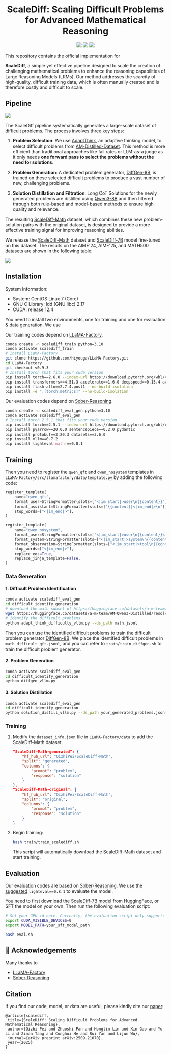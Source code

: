 <p align="center">
<h1 align="center">ScaleDiff: Scaling Difficult Problems for Advanced Mathematical Reasoning</h1>

<p align="center">
    <a href="https://arxiv.org/abs/2509.21070"><img src="https://img.shields.io/badge/📄-Paper-red"></a>
    <a href="https://github.com/QizhiPei/ScaleDiff/blob/main/LICENSE"><img src="https://img.shields.io/github/license/QizhiPei/ScaleDiff"></a>
    <a href="https://huggingface.co/collections/QizhiPei/scalediff-68a71cc18839c1cc1471187e"><img src="https://img.shields.io/badge/🤗 HuggingFace-Data & Models-green"></a>
</p>

This repository contains the official implementation for 

**ScaleDiff**, a simple yet effective pipeline designed to scale the creation of challenging mathematical problems to enhance the reasoning capabilities of Large Reasoning Models (LRMs). Our method addresses the scarcity of high-quality, difficult training data, which is often manually created and is therefore costly and difficult to scale.

## Pipeline

![](imgs/ScaleDiff.jpg)

The ScaleDiff pipeline systematically generates a large-scale dataset of difficult problems. The process involves three key steps:

1. **Problem Selection**: We use [AdaptThink](https://huggingface.co/THU-KEG/AdaptThink-7B-delta0.05), an adaptive thinking model, to select difficult problems from [AM-Distilled-Dataset](https://huggingface.co/datasets/a-m-team/AM-Qwen3-Distilled). This method is more efficient than traditional approaches like fail rates or LLM-as-a judge as it only needs **one forward pass to select the problems without the need for solutions**.

2. **Problem Generation**: A dedicated problem generator, [DiffGen-8B](https://huggingface.co/QizhiPei/DiffGen-8B), is trained on these selected difficult problems to produce a vast number of new, challenging problems.

3. **Solution Distillation and Filtration**: Long CoT Solutions for the newly generated problems are distilled using [Qwen3-8B](https://huggingface.co/Qwen/Qwen3-8B) and then filtered through both rule-based and model-based methods to ensure high quality and relevance.

The resulting [ScaleDiff-Math](https://huggingface.co/datasets/QizhiPei/ScaleDiff-Math) dataset, which combines these new problem-solution pairs with the original dataset, is designed to provide a more effective training signal for improving reasoning abilities.

We release the [ScaleDiff-Math](https://huggingface.co/datasets/QizhiPei/ScaleDiff-Math) dataset and [ScaleDiff-7B](https://huggingface.co/QizhiPei/ScaleDiff-7B) model fine-tuned on this dataset.
The results on the AIME'24, AIME'25, and MATH500 datasets are shown in the following table:

![](imgs/results.png)

## Installation
System Information:
* System: CentOS Linux 7 (Core)
* GNU C Library: ldd (GNU libc) 2.17
* CUDA: release 12.4

You need to install two environments, one for training and one for evaluation & data generation. We use 

Our training codes depend on [LLaMA-Factory](https://github.com/hiyouga/LLaMA-Factory).
```bash
conda create -n scalediff_train python=3.10
conda activate scalediff_train
# Install LLaMA-Factory
git clone https://github.com/hiyouga/LLaMA-Factory.git
cd LLaMA-Factory
git checkout v0.9.3
# Install torch that fits your cuda version
pip install torch==2.6.0 --index-url https://download.pytorch.org/whl/cu124
pip install transformers==4.51.3 accelerate==1.6.0 deepspeed==0.15.4 av==14.4.0 sentencepiece==0.2.0 Cython liger-kernel
pip install flash-attn==2.7.4.post1 --no-build-isolation
pip install -e ".[torch,metrics]" --no-build-isolation
```

Our evaluation codes depend on [Sober-Reasoning](https://github.com/bethgelab/sober-reasoning).
```bash 
conda create -n scalediff_eval_gen python=3.10
conda activate scalediff_eval_gen
# Install torch 2.5.1 that fits your cuda version
pip install torch==2.5.1 --index-url https://download.pytorch.org/whl/cu124
pip install pyarrow==20.0.0 sentencepiece==0.2.0 pydantic
pip install protobuf==3.20.3 datasets==3.6.0
pip install vllm==0.7.2
pip install lighteval[math]==0.8.1
```

## Training

Then you need to register the `qwen_qft` and `qwen_nosystem` templates in `LLaMA-Factory/src/llamafactory/data/template.py` by adding the following code:

```python
register_template(
    name="qwen_qft",
    format_user=StringFormatter(slots=["<|im_start|>user\n{{content}}"]),
    format_assistant=StringFormatter(slots=["{{content}}<|im_end|>\n"]),
    stop_words=["<|im_end|>"],
)

register_template(
    name="qwen_nosystem",
    format_user=StringFormatter(slots=["<|im_start|>user\n{{content}}<|im_end|>\n<|im_start|>assistant\n"]),
    format_system=StringFormatter(slots=["<|im_start|>system\n{{content}}<|im_end|>\n"]),
    format_observation=StringFormatter(slots=["<|im_start|>tool\n{{content}}<|im_end|>\n<|im_start|>assistant\n"]),
    stop_words=["<|im_end|>"],
    replace_eos=True,
    replace_jinja_template=False,
)
```

### Data Generation
#### 1. Difficult Problem Identification
```bash
conda activate scalediff_eval_gen
cd difficult_identify_generation
# download the math subset of https://huggingface.co/datasets/a-m-team/AM-Qwen3-Distilled
wget https://huggingface.co/datasets/a-m-team/AM-Qwen3-Distilled/resolve/main/math.jsonl
# identify the difficult problems
python adapt_think_difficulty_vllm.py --ds_path math.jsonl
```
Then you can use the identified difficult problems to train the difficult problem generator [DiffGen-8B](https://huggingface.co/QizhiPei/DiffGen-8B).
We place the identified difficult problems in `math_difficult_qft.jsonl`, and you can refer to `train/train_diffgen.sh` to train the difficult problem generator.


#### 2. Problem Generation
```bash
conda activate scalediff_eval_gen
cd difficult_identify_generation
python diffgen_vllm.py
```

#### 3. Solution Distillation
```bash
conda activate scalediff_eval_gen
cd difficult_identify_generation
python solution_distill_vllm.py --ds_path your_generated_problems.jsonl
```


### Training

1. Modify the `dataset_info.json` file in `LLaMA-Factory/data` to add the ScaleDiff-Math dataset.
    ```json
    "ScaleDiff-Math-generated": {
        "hf_hub_url": "QizhiPei/ScaleDiff-Math",
        "split": "generated",
        "columns": {
            "prompt": "problem",
            "response": "solution"
        }
    },
    "ScaleDiff-Math-original": {
        "hf_hub_url": "QizhiPei/ScaleDiff-Math",
        "split": "original",
        "columns": {
            "prompt": "problem",
            "response": "solution"
        }
    }
    ```
2. Begin training:
    ```bash
    bash train/train_scalediff.sh
    ```
    This script will automatically download the ScaleDiff-Math dataset and start training.

## Evaluation
Our evaluation codes are based on [Sober-Reasoning](https://github.com/bethgelab/sober-reasoning). We use the [suggested](http://arxiv.org/abs/2504.07086) `lighteval==0.8.1` to evaluate the model.

You need to first download the [ScaleDiff-7B model](https://huggingface.co/QizhiPei/ScaleDiff-7B) from HuggingFace, or SFT the model on your own. Then run the following evaluation script:

```bash
# Set your GPU id here. Currently, the evaluation script only supports single GPU.
export CUDA_VISIBLE_DEVICES=0
export MODEL_PATH=your_sft_model_path

bash eval.sh
```

## 🙏 Acknowledgements
Many thanks to
* [LLaMA-Factory](https://github.com/hiyouga/LLaMA-Factory/tree/main)
* [Sober-Reasoning](https://github.com/bethgelab/sober-reasoning)

## Citation
If you find our code, model, or data are useful, please kindly cite our [paper](https://arxiv.org/abs/2509.21070):
```
@article{scalediff,
 title={ScaleDiff: Scaling Difficult Problems for Advanced Mathematical Reasoning}, 
 author={Qizhi Pei and Zhuoshi Pan and Honglin Lin and Xin Gao and Yu Li and Zinan Tang and Conghui He and Rui Yan and Lijun Wu},
 journal={arXiv preprint arXiv:2509.21070},
 year={2025}
}
```